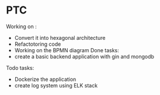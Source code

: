 # PTC 
Working on :
- Convert it into hexagonal architecture
- Refactotoring code
- Working on the BPMN diagram
Done tasks:
- create a basic backend application with gin and mongodb

Todo tasks:
- Dockerize the application
- create log system using ELK stack